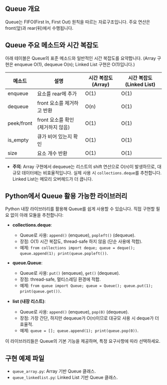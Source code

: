 ## Queue 개요
Queue는 FIFO(First In, First Out) 원칙을 따르는 자료구조입니다. 주요 연산은 front(앞)과 rear(뒤)에서 수행됩니다.

## Queue 주요 메소드와 시간 복잡도
아래 테이블은 Queue의 표준 메소드와 일반적인 시간 복잡도를 요약합니다. (Array 구현은 enqueue O(1), dequeue O(n); Linked List 구현은 O(1)입니다.)

| 메소드     | 설명                                      | 시간 복잡도 (Array) | 시간 복잡도 (Linked List) |
|------------|-------------------------------------------|---------------------|---------------------------|
| enqueue   | 요소를 rear에 추가                        | O(1)               | O(1)                     |
| dequeue   | front 요소를 제거하고 반환                | O(n)               | O(1)                     |
| peek/front| front 요소를 확인 (제거하지 않음)         | O(1)               | O(1)                     |
| is_empty  | 큐가 비어 있는지 확인                     | O(1)               | O(1)                     |
| size      | 요소 개수 반환                            | O(1)               | O(1)                     |

- **주의**: Array 구현에서 dequeue는 리스트의 shift 연산으로 O(n)이 발생하므로, 대규모 데이터에는 비효율적입니다. 실제 사용 시 `collections.deque`를 추천합니다. Linked List는 메모리 오버헤드가 더 큽니다.

## Python에서 Queue 활용 가능한 라이브러리
Python 내장 라이브러리를 활용해 Queue를 쉽게 사용할 수 있습니다. 직접 구현할 필요 없이 아래 모듈을 추천합니다:

- **collections.deque**:
  - Queue로 사용: `append()` (enqueue), `popleft()` (dequeue).
  - 장점: O(1) 시간 복잡도, thread-safe 하지 않음 (단순 사용에 적합).
  - 예제: `from collections import deque; queue = deque(); queue.append(1); print(queue.popleft())`.

- **queue.Queue**:
  - Queue로 사용: `put()` (enqueue), `get()` (dequeue).
  - 장점: thread-safe, 멀티스레딩 환경에 적합.
  - 예제: `from queue import Queue; queue = Queue(); queue.put(1); print(queue.get())`.

- **list (내장 리스트)**:
  - Queue로 사용: `append()` (enqueue), `pop(0)` (dequeue).
  - 장점: 가장 간단, 하지만 dequeue가 O(n)이므로 대규모 사용 시 deque가 더 효율적.
  - 예제: `queue = []; queue.append(1); print(queue.pop(0))`.

이 라이브러리들은 Queue의 기본 기능을 제공하며, 특정 요구사항에 따라 선택하세요.

## 구현 예제 파일
- `queue_array.py`: Array 기반 Queue 클래스.
- `queue_linkedlist.py`: Linked List 기반 Queue 클래스.